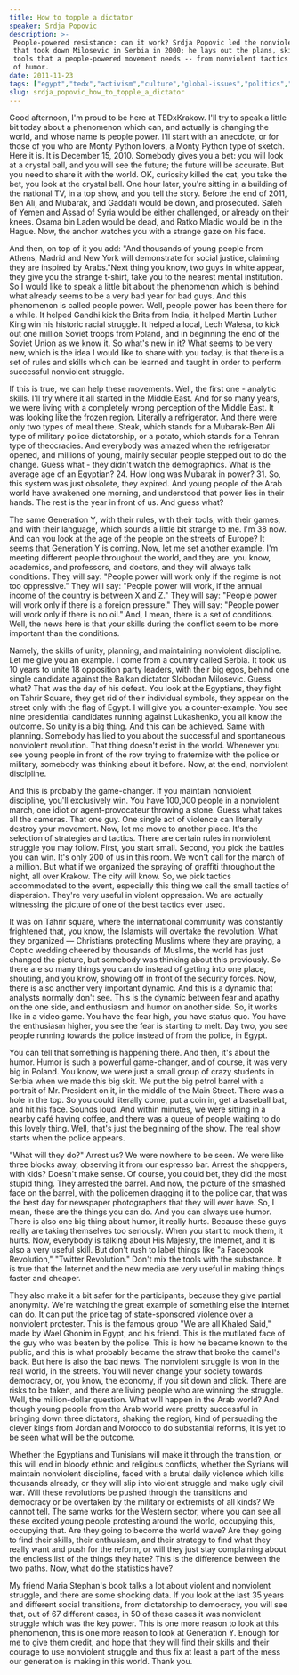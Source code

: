 ```yaml
---
title: How to topple a dictator
speaker: Srdja Popovic
description: >-
 People-powered resistance: can it work? Srdja Popovic led the nonviolent movement
 that took down Milosevic in Serbia in 2000; he lays out the plans, skills and
 tools that a people-powered movement needs -- from nonviolent tactics to a sense
 of humor.
date: 2011-11-23
tags: ["egypt","tedx","activism","culture","global-issues","politics","protests","nonviolence"]
slug: srdja_popovic_how_to_topple_a_dictator
---
```


Good afternoon, I'm proud to be here at TEDxKrakow. I'll try to speak a little bit today
about a phenomenon which can, and actually is changing the world, and whose name is people
power. I'll start with an anecdote, or for those of you who are Monty Python lovers, a
Monty Python type of sketch. Here it is. It is December 15, 2010. Somebody gives you a bet:
you will look at a crystal ball, and you will see the future; the future will be accurate.
But you need to share it with the world. OK, curiosity killed the cat, you take the bet,
you look at the crystal ball. One hour later, you're sitting in a building of the national
TV, in a top show, and you tell the story. Before the end of 2011, Ben Ali, and Mubarak,
and Gaddafi would be down, and prosecuted. Saleh of Yemen and Assad of Syria would be
either challenged, or already on their knees. Osama bin Laden would be dead, and Ratko
Mladic would be in the Hague. Now, the anchor watches you with a strange gaze on his
face.

And then, on top of it you add: "And thousands of young people from Athens, Madrid and New
York will demonstrate for social justice, claiming they are inspired by Arabs."Next thing
you know, two guys in white appear, they give you the strange t-shirt, take you to the
nearest mental institution. So I would like to speak a little bit about the phenomenon
which is behind what already seems to be a very bad year for bad guys. And this phenomenon
is called people power. Well, people power has been there for a while. It helped Gandhi
kick the Brits from India, it helped Martin Luther King win his historic racial struggle.
It helped a local, Lech Walesa, to kick out one million Soviet troops from Poland, and in
beginning the end of the Soviet Union as we know it. So what's new in it? What seems to be
very new, which is the idea I would like to share with you today, is that there is a set
of rules and skills which can be learned and taught in order to perform successful
nonviolent struggle.

If this is true, we can help these movements. Well, the first one - analytic skills. I'll
try where it all started in the Middle East. And for so many years, we were living with a
completely wrong perception of the Middle East. It was looking like the frozen region.
Literally a refrigerator. And there were only two types of meal there. Steak, which stands
for a Mubarak-Ben Ali type of military police dictatorship, or a potato, which stands for
a Tehran type of theocracies. And everybody was amazed when the refrigerator opened, and
millions of young, mainly secular people stepped out to do the change. Guess what - they
didn't watch the demographics. What is the average age of an Egyptian? 24. How long was
Mubarak in power? 31. So, this system was just obsolete, they expired. And young people of
the Arab world have awakened one morning, and understood that power lies in their hands.
The rest is the year in front of us. And guess what?

The same Generation Y, with their rules, with their tools, with their games, and with
their language, which sounds a little bit strange to me. I'm 38 now. And can you look at
the age of the people on the streets of Europe? It seems that Generation Y is coming. Now,
let me set another example. I'm meeting different people throughout the world, and they
are, you know, academics, and professors, and doctors, and they will always talk
conditions. They will say: "People power will work only if the regime is not too
oppressive." They will say: "People power will work, if the annual income of the country
is between X and Z." They will say: "People power will work only if there is a foreign
pressure." They will say: "People power will work only if there is no oil." And, I mean,
there is a set of conditions. Well, the news here is that your skills during the conflict
seem to be more important than the conditions.

Namely, the skills of unity, planning, and maintaining nonviolent discipline. Let me give
you an example. I come from a country called Serbia. It took us 10 years to unite 18
opposition party leaders, with their big egos, behind one single candidate against the
Balkan dictator Slobodan Milosevic. Guess what? That was the day of his defeat. You look
at the Egyptians, they fight on Tahrir Square, they get rid of their individual symbols,
they appear on the street only with the flag of Egypt. I will give you a counter-example.
You see nine presidential candidates running against Lukashenko, you all know the outcome.
So unity is a big thing. And this can be achieved. Same with planning. Somebody has lied
to you about the successful and spontaneous nonviolent revolution. That thing doesn't
exist in the world. Whenever you see young people in front of the row trying to fraternize
with the police or military, somebody was thinking about it before. Now, at the end,
nonviolent discipline.

And this is probably the game-changer. If you maintain nonviolent discipline, you'll
exclusively win. You have 100,000 people in a nonviolent march, one idiot or
agent-provocateur throwing a stone. Guess what takes all the cameras. That one guy. One
single act of violence can literally destroy your movement. Now, let me move to another
place. It's the selection of strategies and tactics. There are certain rules in nonviolent
struggle you may follow. First, you start small. Second, you pick the battles you can win.
It's only 200 of us in this room. We won't call for the march of a million. But what if we
organized the spraying of graffiti throughout the night, all over Krakow. The city will
know. So, we pick tactics accommodated to the event, especially this thing we call the
small tactics of dispersion. They're very useful in violent oppression. We are actually
witnessing the picture of one of the best tactics ever used.

It was on Tahrir square, where the international community was constantly frightened that,
you know, the Islamists will overtake the revolution. What they organized — Christians
protecting Muslims where they are praying, a Coptic wedding cheered by thousands of
Muslims, the world has just changed the picture, but somebody was thinking about this
previously. So there are so many things you can do instead of getting into one place,
shouting, and you know, showing off in front of the security forces. Now, there is also
another very important dynamic. And this is a dynamic that analysts normally don't see.
This is the dynamic between fear and apathy on the one side, and enthusiasm and humor on
another side. So, it works like in a video game. You have the fear high, you have status
quo. You have the enthusiasm higher, you see the fear is starting to melt. Day two, you
see people running towards the police instead of from the police, in Egypt.

You can tell that something is happening there. And then, it's about the humor. Humor is
such a powerful game-changer, and of course, it was very big in Poland. You know, we were
just a small group of crazy students in Serbia when we made this big skit. We put the big
petrol barrel with a portrait of Mr. President on it, in the middle of the Main Street.
There was a hole in the top. So you could literally come, put a coin in, get a baseball
bat, and hit his face. Sounds loud. And within minutes, we were sitting in a nearby café
having coffee, and there was a queue of people waiting to do this lovely thing. Well,
that's just the beginning of the show. The real show starts when the police
appears.

"What will they do?" Arrest us? We were nowhere to be seen. We were like three blocks
away, observing it from our espresso bar. Arrest the shoppers, with kids? Doesn't make
sense. Of course, you could bet, they did the most stupid thing. They arrested the barrel.
And now, the picture of the smashed face on the barrel, with the policemen dragging it to
the police car, that was the best day for newspaper photographers that they will ever
have. So, I mean, these are the things you can do. And you can always use humor. There is
also one big thing about humor, it really hurts. Because these guys really are taking
themselves too seriously. When you start to mock them, it hurts. Now, everybody is talking
about His Majesty, the Internet, and it is also a very useful skill. But don't rush to
label things like "a Facebook Revolution," "Twitter Revolution." Don't mix the tools with
the substance. It is true that the Internet and the new media are very useful in making
things faster and cheaper.

They also make it a bit safer for the participants, because they give partial
anonymity. We're watching the great example of something else the Internet can do. It can
put the price tag of state-sponsored violence over a nonviolent protester. This is the
famous group "We are all Khaled Said," made by Wael Ghonim in Egypt, and his friend. This
is the mutilated face of the guy who was beaten by the police. This is how he became known
to the public, and this is what probably became the straw that broke the camel's back. But
here is also the bad news. The nonviolent struggle is won in the real world, in the
streets. You will never change your society towards democracy, or, you know, the economy,
if you sit down and click. There are risks to be taken, and there are living people who
are winning the struggle. Well, the million-dollar question. What will happen in the Arab
world? And though young people from the Arab world were pretty successful in bringing down
three dictators, shaking the region, kind of persuading the clever kings from Jordan and
Morocco to do substantial reforms, it is yet to be seen what will be the
outcome.

Whether the Egyptians and Tunisians will make it through the transition, or this will end
in bloody ethnic and religious conflicts, whether the Syrians will maintain nonviolent
discipline, faced with a brutal daily violence which kills thousands already, or they will
slip into violent struggle and make ugly civil war. Will these revolutions be pushed
through the transitions and democracy or be overtaken by the military or extremists of all
kinds? We cannot tell. The same works for the Western sector, where you can see all these
excited young people protesting around the world, occupying this, occupying that. Are they
going to become the world wave? Are they going to find their skills, their enthusiasm, and
their strategy to find what they really want and push for the reform, or will they just
stay complaining about the endless list of the things they hate? This is the difference
between the two paths. Now, what do the statistics have?

My friend Maria Stephan's book talks a lot about violent and nonviolent struggle, and
there are some shocking data. If you look at the last 35 years and different social
transitions, from dictatorship to democracy, you will see that, out of 67 different cases,
in 50 of these cases it was nonviolent struggle which was the key power. This is one more
reason to look at this phenomenon, this is one more reason to look at Generation Y. Enough
for me to give them credit, and hope that they will find their skills and their courage to
use nonviolent struggle and thus fix at least a part of the mess our generation is making
in this world. Thank you.

<!--
ad_duration=3.33
comment_count=99
event="TEDxKrakow"
external_start_time=0
has_talk_citation=0
intro_duration=11.82
is_subtitle_required="False"
is_talk_featured="True"
language="en"
language_swap="False"
native_language="en"
number_of_related_talks=6
number_of_speakers=1
number_of_subtitled_videos=25
number_of_tags=8
number_of_talk_download_languages=25
number_of_talk_more_resources=0
number_of_talk_recommendations=3
number_of_talks_take_actions=0
post_ad_duration=0.83
published_timestamp="2011-12-05 16:27:01"
recording_date="2011-11-23"
speaker_description="Organizer"
speaker_is_published=1
speaker_name="Srdja Popovic"
talk_more_resources=[]
talk_name="How to topple a dictator"
talk_recommendations_blurb="The activist shares books, articles and videos on how to launch a nonviolent movement."
talks_tags=["egypt","tedx","activism","culture","global-issues","politics","protests","nonviolence"]
talks_take_action=[]
url_photo_speaker="https://pe.tedcdn.com/images/ted/11ffa9ce258e1f28ff41eb2df2772d6096176e10_254x191.jpg"
url_photo_talk="https://pe.tedcdn.com/images/ted/7356380a6f4fd42ddd4813ec3efaa3f4fa715d76_800x600.jpg"
url_webpage="https://www.ted.com/talks/srdja_popovic_how_to_topple_a_dictator"
video_type_name="TEDx Talk"
-->